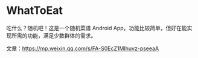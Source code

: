# WhatToEat
吃什么？随机吧！这是一个随机菜谱 Android App，功能比较简单，但好在能实现所需的功能，满足少数群体的需求。



文章：https://mp.weixin.qq.com/s/FA-S0EcZ1MIhuvz-pseeaA
